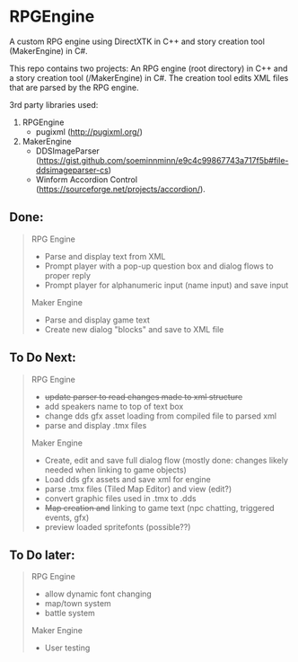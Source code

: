 # RPGEngine
A custom RPG engine using DirectXTK in C++ and story creation tool (MakerEngine) in C#.

This repo contains two projects: An RPG engine (root directory) in C++ and a story creation tool (/MakerEngine) in C#.
The creation tool edits XML files that are parsed by the RPG engine.

3rd party libraries used:
1. RPGEngine
	- pugixml (http://pugixml.org/)
2. MakerEngine 
	- DDSImageParser (https://gist.github.com/soeminnminn/e9c4c99867743a717f5b#file-ddsimageparser-cs)
	- Winform Accordion Control (https://sourceforge.net/projects/accordion/).

## Done:
> RPG Engine
>- Parse and display text from XML
>- Prompt player with a pop-up question box and dialog flows to proper reply
>- Prompt player for alphanumeric input (name input) and save input
>
> Maker Engine
>- Parse and display game text
>- Create new dialog "blocks" and save to XML file

## To Do Next:
> RPG Engine
>- ~~update parser to read changes made to xml structure~~
>- add speakers name to top of text box
>- change dds gfx asset loading from compiled file to parsed xml
>- parse and display .tmx files
>
> Maker Engine
>- Create, edit and save full dialog flow (mostly done: changes likely needed when linking to game objects)
>- Load dds gfx assets and save xml for engine
>- parse .tmx files (Tiled Map Editor) and view (edit?)
>- convert graphic files used in .tmx to .dds
>- ~~Map creation and~~ linking to game text (npc chatting, triggered events, gfx)
>- preview loaded spritefonts (possible??)


## To Do later:
> RPG Engine
>- allow dynamic font changing
>- map/town system
>- battle system
>
> Maker Engine
>- User testing
